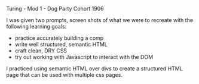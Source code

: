 Turing - Mod 1 - Dog Party
Cohort 1906

I was given two prompts, screen shots of what we were to recreate with the following learning goals:
 - practice accurately building a comp
 - write well structured, semantic HTML
 - craft clean, DRY CSS
 - try out working with Javascript to interact with the DOM

I practiced using semantic HTML over divs to create a structured HTML page that can be used with multiple css pages.